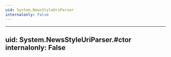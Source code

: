 ```yaml
---
uid: System.NewsStyleUriParser
internalonly: False
---
```


---
uid: System.NewsStyleUriParser.#ctor
internalonly: False
---
